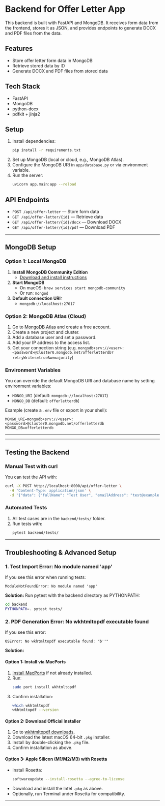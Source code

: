 # Backend for Offer Letter App

This backend is built with FastAPI and MongoDB. It receives form data from the frontend, stores it as JSON, and provides endpoints to generate DOCX and PDF files from the data.

## Features
- Store offer letter form data in MongoDB
- Retrieve stored data by ID
- Generate DOCX and PDF files from stored data

## Tech Stack
- FastAPI
- MongoDB
- python-docx
- pdfkit + jinja2

## Setup
1. Install dependencies:
   ```bash
   pip install -r requirements.txt
   ```
2. Set up MongoDB (local or cloud, e.g., MongoDB Atlas).
3. Configure the MongoDB URI in `app/database.py` or via environment variable.
4. Run the server:
   ```bash
   uvicorn app.main:app --reload
   ```

## API Endpoints
- `POST /api/offer-letter` — Store form data
- `GET /api/offer-letter/{id}` — Retrieve data
- `GET /api/offer-letter/{id}/docx` — Download DOCX
- `GET /api/offer-letter/{id}/pdf` — Download PDF 

---

## MongoDB Setup

### Option 1: Local MongoDB
1. **Install MongoDB Community Edition**
   - [Download and install instructions](https://www.mongodb.com/try/download/community)
2. **Start MongoDB**
   - On macOS: `brew services start mongodb-community`
   - Or run: `mongod`
3. **Default connection URI:**
   - `mongodb://localhost:27017`

### Option 2: MongoDB Atlas (Cloud)
1. Go to [MongoDB Atlas](https://www.mongodb.com/cloud/atlas) and create a free account.
2. Create a new project and cluster.
3. Add a database user and set a password.
4. Add your IP address to the access list.
5. Get your connection string (e.g. `mongodb+srv://<user>:<password>@cluster0.mongodb.net/offerletterdb?retryWrites=true&w=majority`)

### Environment Variables
You can override the default MongoDB URI and database name by setting environment variables:
- `MONGO_URI` (default: `mongodb://localhost:27017`)
- `MONGO_DB` (default: `offerletterdb`)

Example (create a `.env` file or export in your shell):
```
MONGO_URI=mongodb+srv://<user>:<password>@cluster0.mongodb.net/offerletterdb
MONGO_DB=offerletterdb
```

--- 

---

## Testing the Backend

### Manual Test with curl
You can test the API with:
```bash
curl -X POST http://localhost:8000/api/offer-letter \
  -H 'Content-Type: application/json' \
  -d '{"data": {"fullName": "Test User", "emailAddress": "test@example.com"}}'
```

### Automated Tests
1. All test cases are in the `backend/tests/` folder.
2. Run tests with:
   ```bash
   pytest backend/tests/
   ``` 

---

## Troubleshooting & Advanced Setup

### 1. Test Import Error: No module named 'app'
If you see this error when running tests:
```
ModuleNotFoundError: No module named 'app'
```
**Solution:**
Run pytest with the backend directory as PYTHONPATH:
```bash
cd backend
PYTHONPATH=. pytest tests/
```

### 2. PDF Generation Error: No wkhtmltopdf executable found
If you see this error:
```
OSError: No wkhtmltopdf executable found: "b''"
```
**Solution:**
#### Option 1: Install via MacPorts
1. [Install MacPorts](https://www.macports.org/install.php) if not already installed.
2. Run:
   ```bash
   sudo port install wkhtmltopdf
   ```
3. Confirm installation:
   ```bash
   which wkhtmltopdf
   wkhtmltopdf --version
   ```

#### Option 2: Download Official Installer
1. Go to [wkhtmltopdf downloads](https://wkhtmltopdf.org/downloads.html).
2. Download the latest macOS 64-bit `.pkg` installer.
3. Install by double-clicking the `.pkg` file.
4. Confirm installation as above.

#### Option 3: Apple Silicon (M1/M2/M3) with Rosetta
- Install Rosetta:
  ```bash
  softwareupdate --install-rosetta --agree-to-license
  ```
- Download and install the Intel `.pkg` as above.
- Optionally, run Terminal under Rosetta for compatibility.

--- 